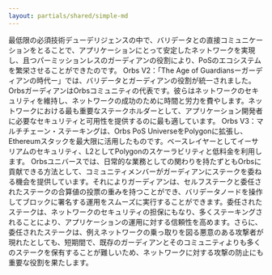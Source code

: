 ```yaml
---
layout: partials/shared/simple-md
---
```


最低限の必須技術デューデリジェンスの中で、バリデータとの直接コミュニケーションをとることで、アプリケーションにとって安定したネットワークを実現し、且つパーミッションレスのガーディアンの役割により、PoSのエコシステムを繁栄させることができたのです。
Orbs V2：「The Age of Guardiansーガーディアンの時代ー」では、バリデータとガーディアンの役割が統一されました。OrbsガーディアンはOrbsコミュニティの代表です。彼らはネットワークのセキュリティを維持し、ネットワークの成功のために時間と労力を費やします。ネットワークにおける最も重要なステークホルダーとして、アプリケーション開発者に必要なセキュリティと可用性を提供するのに最も適しています。
Orbs V3：マルチチェーン・ステーキングは、Orbs PoS UniverseをPolygonに拡張し、Ethereumスタックを最大限に活用したものです。ベースレイヤーとしてイーサリアムのセキュリティ、L2としてPolygonのスケーラビリティと低料金を利用します。
Orbsユニバースでは、日常的な業務としての関わりを持たずともOrbsに貢献できる方法として、コミュニティメンバーがガーディアンにステークを委ねる機会を提供しています。それによりガーディアンは、セルフステークと委任されたステークの合算値の投票の重みを持つことができ、バリデータノードを操作してブロックに署名する運用をスムーズに実行することができます。委任されたステークは、ネットワークのセキュリティの担保にもなり、多くステーキングされることにより、アプリケーションの運用に対する信頼性を高めます。さらに、委任されたステークは、例えネットワークの乗っ取りを図る悪意のある攻撃者が現れたとしても、短期間で、既存のガーディアンとそのコミュニティよりも多くのステークを保有することが難しいため、ネットワークに対する攻撃の防止にも重要な役割を果たします。
